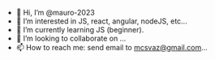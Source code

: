 - 👋 Hi, I’m @mauro-2023
- 👀 I’m interested in JS, react, angular, nodeJS, etc...
- 🌱 I’m currently learning JS (beginner).
- 💞️ I’m looking to collaborate on ...
- 📫 How to reach me: send email to mcsvaz@gmail.com...

<!---
mauro-2023/mauro-2023 is a ✨ special ✨ repository because its `README.md` (this file) appears on your GitHub profile.
You can click the Preview link to take a look at your changes.
--->
